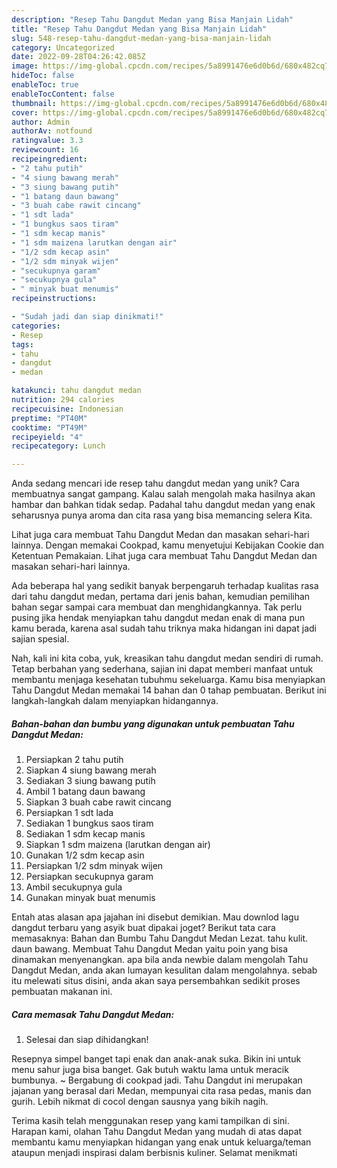 ```yaml
---
description: "Resep Tahu Dangdut Medan yang Bisa Manjain Lidah"
title: "Resep Tahu Dangdut Medan yang Bisa Manjain Lidah"
slug: 548-resep-tahu-dangdut-medan-yang-bisa-manjain-lidah
category: Uncategorized
date: 2022-09-28T04:26:42.085Z
image: https://img-global.cpcdn.com/recipes/5a8991476e6d0b6d/680x482cq70/tahu-dangdut-medan-foto-resep-utama.jpg
hideToc: false
enableToc: true
enableTocContent: false
thumbnail: https://img-global.cpcdn.com/recipes/5a8991476e6d0b6d/680x482cq70/tahu-dangdut-medan-foto-resep-utama.jpg
cover: https://img-global.cpcdn.com/recipes/5a8991476e6d0b6d/680x482cq70/tahu-dangdut-medan-foto-resep-utama.jpg
author: Admin
authorAv: notfound
ratingvalue: 3.3
reviewcount: 16
recipeingredient:
- "2 tahu putih"
- "4 siung bawang merah"
- "3 siung bawang putih"
- "1 batang daun bawang"
- "3 buah cabe rawit cincang"
- "1 sdt lada"
- "1 bungkus saos tiram"
- "1 sdm kecap manis"
- "1 sdm maizena larutkan dengan air"
- "1/2 sdm kecap asin"
- "1/2 sdm minyak wijen"
- "secukupnya garam"
- "secukupnya gula"
- " minyak buat menumis"
recipeinstructions:

- "Sudah jadi dan siap dinikmati!"
categories:
- Resep
tags:
- tahu
- dangdut
- medan

katakunci: tahu dangdut medan 
nutrition: 294 calories
recipecuisine: Indonesian
preptime: "PT40M"
cooktime: "PT49M"
recipeyield: "4"
recipecategory: Lunch

---
```





Anda sedang mencari ide resep tahu dangdut medan yang unik? Cara membuatnya sangat gampang. Kalau salah mengolah maka hasilnya akan hambar dan bahkan tidak sedap. Padahal tahu dangdut medan yang enak seharusnya punya aroma dan cita rasa yang bisa memancing selera Kita.





Lihat juga cara membuat Tahu Dangdut Medan dan masakan sehari-hari lainnya. Dengan memakai Cookpad, kamu menyetujui Kebijakan Cookie dan Ketentuan Pemakaian. Lihat juga cara membuat Tahu Dangdut Medan dan masakan sehari-hari lainnya.

Ada beberapa hal yang sedikit banyak berpengaruh terhadap kualitas rasa dari tahu dangdut medan, pertama dari jenis bahan, kemudian pemilihan bahan segar sampai cara membuat dan menghidangkannya. Tak perlu pusing jika hendak menyiapkan tahu dangdut medan enak di mana pun kamu berada, karena asal sudah tahu triknya maka hidangan ini dapat jadi sajian spesial.






Nah, kali ini kita coba, yuk, kreasikan tahu dangdut medan sendiri di rumah. Tetap berbahan yang sederhana, sajian ini dapat memberi manfaat untuk membantu menjaga kesehatan tubuhmu sekeluarga. Kamu bisa menyiapkan Tahu Dangdut Medan memakai 14 bahan dan 0 tahap pembuatan. Berikut ini langkah-langkah dalam menyiapkan hidangannya.

<!--inarticleads1-->

##### Bahan-bahan dan bumbu yang digunakan untuk pembuatan Tahu Dangdut Medan:

1. Persiapkan 2 tahu putih
1. Siapkan 4 siung bawang merah
1. Sediakan 3 siung bawang putih
1. Ambil 1 batang daun bawang
1. Siapkan 3 buah cabe rawit cincang
1. Persiapkan 1 sdt lada
1. Sediakan 1 bungkus saos tiram
1. Sediakan 1 sdm kecap manis
1. Siapkan 1 sdm maizena (larutkan dengan air)
1. Gunakan 1/2 sdm kecap asin
1. Persiapkan 1/2 sdm minyak wijen
1. Persiapkan secukupnya garam
1. Ambil secukupnya gula
1. Gunakan  minyak buat menumis


Entah atas alasan apa jajahan ini disebut demikian. Mau downlod lagu dangdut terbaru yang asyik buat dipakai joget? Berikut tata cara memasaknya: Bahan dan Bumbu Tahu Dangdut Medan Lezat. tahu kulit. daun bawang. Membuat Tahu Dangdut Medan yaitu poin yang bisa dinamakan menyenangkan. apa bila anda newbie dalam mengolah Tahu Dangdut Medan, anda akan lumayan kesulitan dalam mengolahnya. sebab itu melewati situs disini, anda akan saya persembahkan sedikit proses pembuatan makanan ini. 

<!--inarticleads2-->

##### Cara memasak Tahu Dangdut Medan:


1. Selesai dan siap dihidangkan!

Resepnya simpel banget tapi enak dan anak-anak suka. Bikin ini untuk menu sahur juga bisa banget. Gak butuh waktu lama untuk meracik bumbunya. ~ Bergabung di cookpad jadi. Tahu Dangdut ini merupakan jajanan yang berasal dari Medan, mempunyai cita rasa pedas, manis dan gurih. Lebih nikmat di cocol dengan sausnya yang bikih nagih. 

Terima kasih telah menggunakan resep yang kami tampilkan di sini. Harapan kami, olahan Tahu Dangdut Medan yang mudah di atas dapat membantu kamu menyiapkan hidangan yang enak untuk keluarga/teman ataupun menjadi inspirasi dalam berbisnis kuliner. Selamat menikmati
